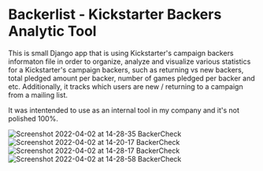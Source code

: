 # Backerlist - Kickstarter Backers Analytic Tool

This is small Django app that is using Kickstarter's campaign backers informaton file in order to organize, analyze and visualize various statistics for
a Kickstarter's campaign backers, such as returning vs new backers, total pledged amount per backer, number of games pledged per backer and etc. Additionally, it tracks which users are new / returning to a campaign from a mailing list.

It was intentended to use as an internal tool in my company and it's not polished 100%.

![Screenshot 2022-04-02 at 14-28-35 BackerCheck](https://user-images.githubusercontent.com/13369413/161383363-d8bd609a-f112-43b9-a3b8-5e3700eaa7da.png)
![Screenshot 2022-04-02 at 14-20-17 BackerCheck](https://user-images.githubusercontent.com/13369413/161383372-28022548-a282-4b12-bee9-b73bd26783b6.png)
![Screenshot 2022-04-02 at 14-28-17 BackerCheck](https://user-images.githubusercontent.com/13369413/161383374-56890afc-45ff-4610-90aa-f6319ac09866.png)
![Screenshot 2022-04-02 at 14-28-58 BackerCheck](https://user-images.githubusercontent.com/13369413/161383379-b23dc053-adf1-4293-a47b-a89882f12882.png)
